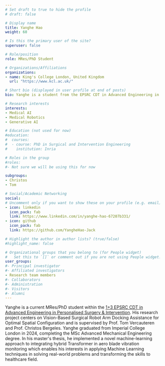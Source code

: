 ```yaml
---
# Set draft to true to hide the profile
# draft: false

# Display name
title: Yanghe Hao
weight: 60

# Is this the primary user of the site?
superuser: false

# Role/position
role: MRes/PhD Student

# Organizations/Affiliations
organizations:
- name: King's College London, United Kingdom
  url: "https://www.kcl.ac.uk/"

# Short bio (displayed in user profile at end of posts)
bio: Yanghe is a student from the EPSRC CDT in Advanced Engineering in Personalised Surgery & Intervention supervised by Prof. Tom Vercauteren and Prof Christos Bergeles. 

# Research interests
interests:
- Medical AI
- Medical Robotics
- Generative AI

# Education (not used for now)
#education:
#  courses:
#  - course: PhD in Surgical and Intervention Engineering
#    institution: Inria

# Roles in the group
#roles:
#- Not sure we will be using this for now

subgroups:
- Christos
- Tom

# Social/Academic Networking
social:
# Uncomment only if you want to show these on your profile (e.g. email)
- icon: linkedin
  icon_pack: fab
  link: https://www.linkedin.com/in/yanghe-hao-67207b331/
- icon: github
  icon_pack: fab
  link: https://github.com/YangheHao-Jack

# Highlight the author in author lists? (true/false)
#highlight_name: false

# Organizational groups that you belong to (for People widget)
#   Set this to `[]` or comment out if you are not using People widget.
user_groups: 
#- Principal investigator
#- Affiliated investigators
- Research team members
#- Collaborators
#- Administration
#- Visitors
#- Alumni
---
```

Yanghe is a current MRes/PhD student within the [1+3 EPSRC CDT in Advanced Engineering in Personalised Surgery & Intervention](https://www.surgerycdt.com/). His research project centers on Vision-Based Surgical Robot Arm Docking Assistance for Optimal Spatial Configuration and is supervised by Prof. Tom Vercauteren and Prof. Christos Bergeles. Yanghe graduated from Imperial College London in 2024, completing the MSc Advanced Mechanical Engineering degree. In his master's thesis, he implemented a novel machine-learning approach to integrating hybrid Transformer in aero blade vibration monitoring which enables his interests in applying Machine Learning techniques in solving real-world problems and transforming the skills to healthcare field.
